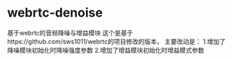 # webrtc-denoise
基于webrtc的音频降噪与增益模块
这个是基于https://github.com/sws1011/webrtc的项目修改的版本，
主要改动是：
 1.增加了降噪模块初始化时降噪强度参数
 2.增加了增益模块初始化时增益模式参数
